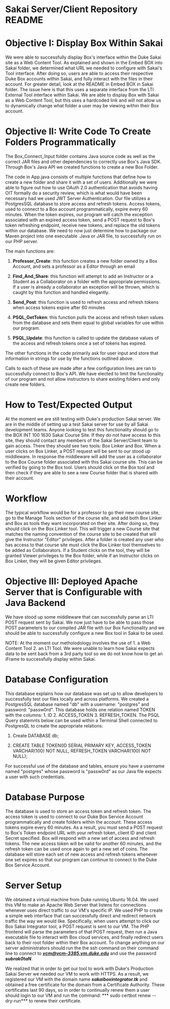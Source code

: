 # Sakai Server/Client Repository README

 
# Objective I: Display Box Within Sakai

We were able to successfully display Box's interface within the Duke Sakai site as a Web Content Tool. As explained and shown in the Embed BOX into Sakai folder, we determined what URL we needed to configure with Sakai's Tool interface. After doing so, users are able to access their respective Duke Box accounts within Sakai, and fully interact with the files in their account. For greater detail, look at the README in Embed BOX in Sakai folder. The issue here is that this uses a separate interface from the LTI External Tool interface within Sakai. We are able to display Box with Sakai as a Web Content Tool, but this uses a hardcoded link and will not allow us to dynamically change what folder a user may be viewing within their Box account.

# Objective II: Write Code To Create Folders Programmatically

The Box_Connect_Input folder contains Java source code as well as the correct JAR files and other dependencies to correctly use Box's Java SDK. Through Box's Java API we created functions to create a new Box Folder.

The code in App.java consists of multiple functions that define how to create a new folder and share it with a set of users. Additionally we were able to figure out how to use OAuth 2.0 authentication that avoids having OIT formally do a security review, which is what would have been necessary had we used JWT Server Authentication. Our file utilizes a PostgresSQL database to store access and refresh tokens. Access tokens, used to connect to a Box account programmatically, expire every 60 minutes. When the token expires, our program will catch the exception associated with an expired access token, send a POST request to Box's token refreshing endpoint, receive new tokens, and replace the old tokens within our database. We need to now just determine how to package our Maven project into one executable .Java or JAR file, to successfully run on our PHP server.

 The main functions are: 

1. **Professor_Create**: this function creates a new folder owned by a Box Account, and sets a professor as a Editor through an email

2. **Find_And_Share**: this function will attempt to add an Instructor or a Student as a Collaborator on a folder with the appropriate permissions. If a user is already a collaborator an exception will be thrown, which is caught by this function and handled elegantly. 

3. **Send_Post**: this function is used to refresh access and refresh tokens when access tokens expire after 60 minutes

4. **PSQL_GetToken**: this function pulls the access and refresh token values from the database and sets them equal to global variables for use within our program.

5. **PSQL_Update**: this function is called to update the database values of the access and refresh tokens once a set of tokens has expired.

The other functions in the code primarily ask for user input and store that information in strings for use by the functions outlined above.

Calls to each of these are made after a few configuration lines are ran to successfully connect to Box's API. We have elected to limit the functionality of our program and not allow instructors to share existing folders and only create new folders.

# How to Test/Expected Output
At the moment we are still testing with Duke's production Sakai server. We are in the middle of setting up a test Sakai server for use by all Sakai development teams. Anyone looking to test this functionality should go to the BOX INT 100 1630 Sakai Course Site. If they do not have access to this site, they should contact any members of the Sakai Server/Client team to gain access. There they should see two tools: Box Linker and Box. When a user clicks on Box Linker, a POST request will be sent to our stood up middleware. In response the middleware will add the user as a collaborator to the Box Course folder associated with this Sakai course site. This can be verified by going to the Box tool. Users should click on the Box tool and then check if they are able to see a new Course folder that is shared with their account. 

# Workflow
The typical workflow would be for a professor to go their new course site, go to the Manage Tools section of the course site, and add both Box Linker and Box as tools they want incorporated on their site. After doing so, they should click on the Box Linker tool. This will trigger a new Course site that matches the naming convention of the course site to be created that will give the Instructor "Editor" privileges. After a folder is created any user who has access to that course site must click the Box Linker tool themselves to be added as Collaborators. If a Student clicks on the tool, they will be granted Viewer privileges to the Box folder, while if an Instructor clicks on Box Linker, they will be given Editor privileges.
 

# Objective III: Deployed Apache Server that is Configurable with Java Backend

We have stood up some middleware that can successfully parse an LTI POST request sent by Sakai. We now just have to be able to pass those POST parameters to our compiled JAR file with our Box functionality and we should be able to successfully configure a new Box tool in Sakai to be used.

NOTE: At the moment our metholodology involves the use of 1. a Web Content Tool 2. an LTI Tool. We were unable to learn how Sakai expects data to be sent back from a 3rd party tool so we do not know how to get an iFrame to successfully display within Sakai.

# Database Configuration


This database explains how our database was set up to allow developers to successfully test our files locally and across platforms.
 We created a PostgresSQL database named "db" with a username: "postgres" and password: "passw0rd". This database
holds one relation named TOKEN with the columns: 1. ID 2. ACCESS_TOKEN 3. REFRESH_TOKEN.
The PSQL Query statemnts below can be used within a Terminal Shell connected to PostgresQL
to create the appropriate relations:

1. Create DATABASE db;

2. CREATE TABLE TOKEN(ID SERIAL PRIMARY KEY, ACCESS_TOKEN VARCHAR(100) NOT NULL, REFRESH_TOKEN VARCHAR(100) NOT NULL);


For successful use of the database and tables, ensure you have a username named "postgres" whose password
is "passw0rd" as our Java file expects a user with such credentials.


# Database Purpose

The database is used to store an access token and refresh token. The access token is used to connect to our
Duke Box Service Account programmatically and create folders within the account. These access tokens expire
every 60 minutes. As a result, you must send a POST request to Box's Token endpoint URL with your refresh 
token, client ID and client Secret specified. Box will respond with a new set of access and refresh tokens.
The new access token will be valid for another 60 minutes, and the refresh token can be used once again
to get a new set of coins. The database will store each set of new access and refresh tokens whenever
one set expires so that our program can continue to connect to the Duke Box Service Account. 

# Server Setup

We obtained a virtual machine from Duke running Ubuntu 16.04. We used this VM to make an Apache Web Server that listens
for connections whenever uses direct traffic to our VM's specific IP. We used PHP to create a simple web interface that
can successfully direct and redirect network traffic the way we would like. Specifically, when users attempt to click
our Box Sakai Integrator tool, a POST request is sent to our VM. The PHP frontend will parse the parameters of that 
POST request, then run a Java executable file to interact with Box cloud services, and finally redirect users back to
their root folder within their Box account. To change anything on our server administrators should run the
the ssh command on their command line to connect to ***vcm@vcm-3385.vm.duke.edu*** and use the password ***subrak0taN***.

We realized that in order to get our tool to work with Duke's Production Sakai Server we needed our VM to work with HTTPS.
As a result, we registered our VM with the domain name ***sakaiboxintegrator.tk*** and obtained a free certificate for the 
domain from a Certificate Authority. These certificates last 90 days, so in order to continually renew them a user should
login to our VM and run the command: *** sudo certbot renew --dry-run*** to renew their certificate.
            
